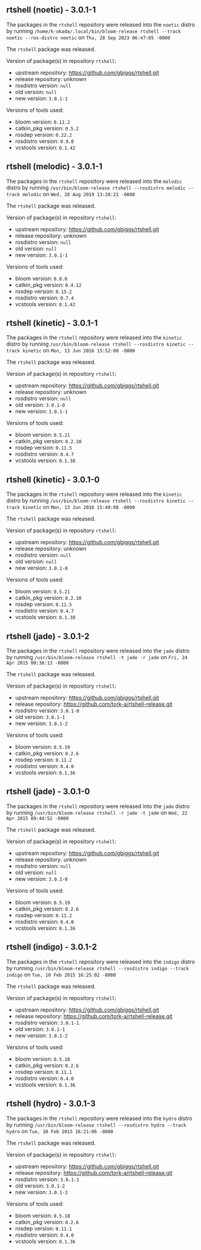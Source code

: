 ## rtshell (noetic) - 3.0.1-1

The packages in the `rtshell` repository were released into the `noetic` distro by running `/home/k-okada/.local/bin/bloom-release rtshell --track noetic --ros-distro noetic` on `Thu, 28 Sep 2023 06:47:05 -0000`

The `rtshell` package was released.

Version of package(s) in repository `rtshell`:

- upstream repository: https://github.com/gbiggs/rtshell.git
- release repository: unknown
- rosdistro version: `null`
- old version: `null`
- new version: `3.0.1-1`

Versions of tools used:

- bloom version: `0.11.2`
- catkin_pkg version: `0.5.2`
- rosdep version: `0.22.2`
- rosdistro version: `0.9.0`
- vcstools version: `0.1.42`


## rtshell (melodic) - 3.0.1-1

The packages in the `rtshell` repository were released into the `melodic` distro by running `/usr/bin/bloom-release rtshell --rosdistro melodic --track melodic` on `Wed, 28 Aug 2019 13:28:21 -0000`

The `rtshell` package was released.

Version of package(s) in repository `rtshell`:

- upstream repository: https://github.com/gbiggs/rtshell.git
- release repository: unknown
- rosdistro version: `null`
- old version: `null`
- new version: `3.0.1-1`

Versions of tools used:

- bloom version: `0.8.0`
- catkin_pkg version: `0.4.12`
- rosdep version: `0.15.2`
- rosdistro version: `0.7.4`
- vcstools version: `0.1.42`


## rtshell (kinetic) - 3.0.1-1

The packages in the `rtshell` repository were released into the `kinetic` distro by running `/usr/bin/bloom-release rtshell --rosdistro kinetic --track kinetic` on `Mon, 13 Jun 2016 15:52:00 -0000`

The `rtshell` package was released.

Version of package(s) in repository `rtshell`:

- upstream repository: https://github.com/gbiggs/rtshell.git
- release repository: unknown
- rosdistro version: `null`
- old version: `3.0.1-0`
- new version: `3.0.1-1`

Versions of tools used:

- bloom version: `0.5.21`
- catkin_pkg version: `0.2.10`
- rosdep version: `0.11.5`
- rosdistro version: `0.4.7`
- vcstools version: `0.1.38`


## rtshell (kinetic) - 3.0.1-0

The packages in the `rtshell` repository were released into the `kinetic` distro by running `/usr/bin/bloom-release rtshell --rosdistro kinetic --track kinetic` on `Mon, 13 Jun 2016 15:48:08 -0000`

The `rtshell` package was released.

Version of package(s) in repository `rtshell`:

- upstream repository: https://github.com/gbiggs/rtshell.git
- release repository: unknown
- rosdistro version: `null`
- old version: `null`
- new version: `3.0.1-0`

Versions of tools used:

- bloom version: `0.5.21`
- catkin_pkg version: `0.2.10`
- rosdep version: `0.11.5`
- rosdistro version: `0.4.7`
- vcstools version: `0.1.38`


## rtshell (jade) - 3.0.1-2

The packages in the `rtshell` repository were released into the `jade` distro by running `/usr/bin/bloom-release rtshell -t jade -r jade` on `Fri, 24 Apr 2015 00:38:13 -0000`

The `rtshell` package was released.

Version of package(s) in repository `rtshell`:
- upstream repository: https://github.com/gbiggs/rtshell.git
- release repository: https://github.com/tork-a/rtshell-release.git
- rosdistro version: `3.0.1-0`
- old version: `3.0.1-1`
- new version: `3.0.1-2`

Versions of tools used:
- bloom version: `0.5.19`
- catkin_pkg version: `0.2.6`
- rosdep version: `0.11.2`
- rosdistro version: `0.4.0`
- vcstools version: `0.1.36`


## rtshell (jade) - 3.0.1-0

The packages in the `rtshell` repository were released into the `jade` distro by running `/usr/bin/bloom-release rtshell -r jade -t jade` on `Wed, 22 Apr 2015 09:44:52 -0000`

The `rtshell` package was released.

Version of package(s) in repository `rtshell`:
- upstream repository: https://github.com/gbiggs/rtshell.git
- release repository: unknown
- rosdistro version: `null`
- old version: `null`
- new version: `3.0.1-0`

Versions of tools used:
- bloom version: `0.5.19`
- catkin_pkg version: `0.2.6`
- rosdep version: `0.11.2`
- rosdistro version: `0.4.0`
- vcstools version: `0.1.36`


## rtshell (indigo) - 3.0.1-2

The packages in the `rtshell` repository were released into the `indigo` distro by running `/usr/bin/bloom-release rtshell --rosdistro indigo --track indigo` on `Tue, 10 Feb 2015 16:25:02 -0000`

The `rtshell` package was released.

Version of package(s) in repository `rtshell`:
- upstream repository: https://github.com/gbiggs/rtshell.git
- release repository: https://github.com/tork-a/rtshell-release.git
- rosdistro version: `3.0.1-1`
- old version: `3.0.1-1`
- new version: `3.0.1-2`

Versions of tools used:
- bloom version: `0.5.18`
- catkin_pkg version: `0.2.6`
- rosdep version: `0.11.1`
- rosdistro version: `0.4.0`
- vcstools version: `0.1.36`


## rtshell (hydro) - 3.0.1-3

The packages in the `rtshell` repository were released into the `hydro` distro by running `/usr/bin/bloom-release rtshell --rosdistro hydro --track hydro` on `Tue, 10 Feb 2015 16:21:06 -0000`

The `rtshell` package was released.

Version of package(s) in repository `rtshell`:
- upstream repository: https://github.com/gbiggs/rtshell.git
- release repository: https://github.com/tork-a/rtshell-release.git
- rosdistro version: `3.0.1-1`
- old version: `3.0.1-2`
- new version: `3.0.1-3`

Versions of tools used:
- bloom version: `0.5.18`
- catkin_pkg version: `0.2.6`
- rosdep version: `0.11.1`
- rosdistro version: `0.4.0`
- vcstools version: `0.1.36`


